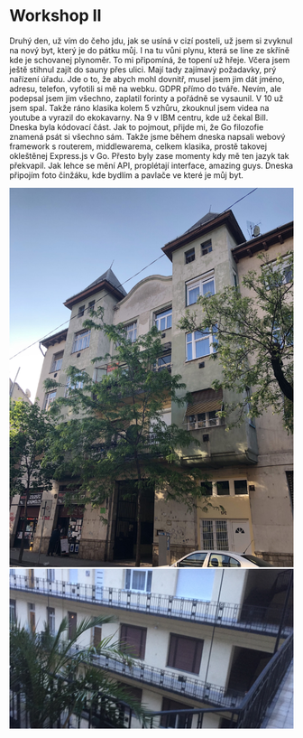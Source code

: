 # Workshop II
Druhý den, už vím do čeho jdu, jak se usíná v cizí posteli, už jsem si zvyknul na nový byt, který je do pátku můj. I na tu vůni plynu, která se line ze skříně kde je schovanej plynoměr. To mi připomíná, že topení už hřeje. Včera jsem ještě stihnul zajít do sauny přes ulici. Mají tady zajímavý požadavky, prý nařízení úřadu. Jde o to, že abych mohl dovnitř, musel jsem jim dát jméno, adresu, telefon, vyfotili si mě na webku. GDPR přímo do tváře. Nevím, ale podepsal jsem jim všechno, zaplatil forinty a pořádně se vysaunil. V 10 už jsem spal. Takže ráno klasika kolem 5 vzhůru, zkouknul jsem videa na youtube a vyrazil do ekokavarny. Na 9 v IBM centru, kde už čekal Bill. Dneska byla kódovací část. Jak to pojmout, přijde mi, že Go filozofie znamená psát si všechno sám. Takže jsme během dneska napsali webový framework s routerem, middlewarema, celkem klasika, prostě takovej okleštěnej Express.js v Go. Přesto byly zase momenty kdy mě ten jazyk tak překvapil. Jak lehce se mění API, proplétají interface, amazing guys. Dneska připojím foto činžáku, kde bydlím a pavlače ve které je můj byt. 

![Building with my rented airbnb appartment](https://raw.githubusercontent.com/janfabian/craft-conf-2019/master/diary/IMG_0095.jpg "Building with my rented airbnb appartment")
![Inner space of the building](https://raw.githubusercontent.com/janfabian/craft-conf-2019/master/diary/photo.jpg "Inner space of the building")